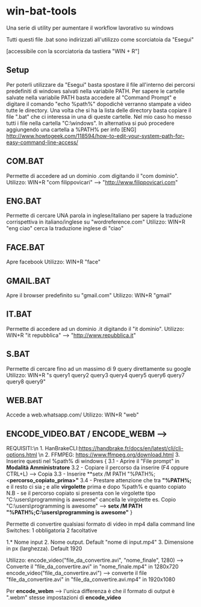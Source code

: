 # win-bat-tools
Una serie di utility per aumentare il workflow lavorativo su windows

Tutti questi file .bat sono indirizzati all'utilizzo come scorciatoia da "Esegui" 

[accessibile con la scorciatoria da tastiera "WIN + R"]

## Setup

Per poterli utilizzare da "Esegui" basta spostare il file all'interno dei percorsi predefiniti di windows salvati nella variabile PATH. Per sapere le cartelle salvate nella variabile PATH basta accedere al "Command Prompt" e digitare il comando "echo %path%" dopodichè verranno stampate a video tutte le directory.
Una volta che si ha la lista delle directory basta copiare il file ".bat" che ci interessa in una di queste cartelle. Nel mio caso ho messo tutti i file nella cartella "C:\windows". In alternativa si può procedere aggiungendo una cartella a %PATH% per info [ENG] http://www.howtogeek.com/118594/how-to-edit-your-system-path-for-easy-command-line-access/


## COM.BAT

Permette di accedere ad un dominio .com digitando il "com dominio". 
    Utilizzo: WIN+R "com filippovicari" --> "http://www.filippovicari.com"
    
## ENG.BAT

Permette di cercare UNA parola in inglese/italiano per sapere la traduzione corrispettiva in italiano/inglese su "wordreference.com"
    Utilizzo: WIN+R "eng ciao" cerca la traduzione inglese di "ciao"

## FACE.BAT
   
Apre facebook
    Utilizzo: WIN+R "face"

## GMAIL.BAT

Apre il browser predefinito su "gmail.com"
    Utilizzo: WIN+R "gmail"

## IT.BAT

Permette di accedere ad un dominio .it digitando il "it dominio". 
    Utilizzo: WIN+R "it repubblica" --> "http://www.repubblica.it"

## S.BAT

Permette di cercare fino ad un massimo di 9 query direttamente su google
    Utilizzo: WIN+R "s query1 query2 query3 query4 query5 query6 query7 query8 query9" 

## WEB.BAT

Accede a web.whatsapp.com/
     Utilizzo: WIN+R "web"
     
 ## ENCODE_VIDEO.BAT / ENCODE_WEBM  --> 
 REQUISITI:\n
     1.  HanBrakeCLI:https://handbrake.fr/docs/en/latest/cli/cli-options.html \n
     2.  FFMPEG: https://www.ffmpeg.org/download.html
     3.  Inserire questi nel %path% di windows {
      3.1 - Aprire il "File prompt" in **Modalità Amministratore**
      3.2 - Copiare il percorso da inserire (F4 oppure CTRL+L) --> Copia
      3.3 - Inserire **setx /M PATH "%PATH%;<**percorso_copiato_prima>"**
      3.4 - Prestare attenzione che tra **"%PATH%;** e il resto ci sia **;** e alle **virgolette** prima e dopo %path% e quanto copiato
          N.B - se il percorso copiato si presenta con le virgolette tipo "C:\users\programming is awesome" cancella le virgolette
                es. Copio "C:\users\programming is awesome" --> **setx /M PATH "%PATH%;C:\users\programming is awesome"**
     }

 
 Permette di convertire qualsiasi formato di video in mp4 dalla command line 
 Switches: 1 obbligatoria 2 facoltative
 
 1.* Nome input
 2.  Nome output. Default "nome di input.mp4"
 3.  Dimensione in px (larghezza). Default 1920
 
 Utilizzo:
 encode_video("file_da_convertire.avi", "nome_finale", 1280) --> Converte il "file_da_convertire.avi" in "nome_finale.mp4" in 1280x720
 encode_video("file_da_convertire.avi") -->  converte il file "file_da_convertire.avi" in "file_da_convertire.avi.mp4" in 1920x1080
 
 Per **encode_webm** --> l'unica differenza è che il formato di output è ".webm" stesse impostazioni di **encode_video**
